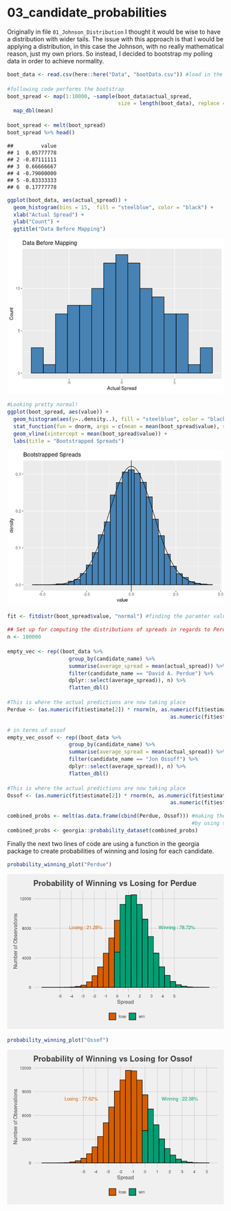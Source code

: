 03\_candidate\_probabilities
================

Originally in file `01_Johnson_Distribution` I thought it would be wise
to have a distribution with wider tails. The issue with this approach is
that I would be applying a distribution, in this case the Johnson, with
no really mathematical reason, just my own priors. So instead, I decided
to bootstrap my polling data in order to achieve
normality.

``` r
boot_data <- read.csv(here::here("Data", "bootData.csv")) #load in the dataset formated for bootstrapping

#following code performs the bootstrap
boot_spread <- map(1:10000, ~sample(boot_data$actual_spread, 
                                    size = length(boot_data), replace = TRUE)) %>%
  map_dbl(mean)

boot_spread <- melt(boot_spread)
boot_spread %>% head()
```

    ##         value
    ## 1  0.05777778
    ## 2 -0.87111111
    ## 3  0.66666667
    ## 4 -0.79000000
    ## 5 -0.83333333
    ## 6  0.17777778

``` r
ggplot(boot_data, aes(actual_spread)) +
  geom_histogram(bins = 15,  fill = "steelblue", color = "black") +
  xlab("Actual Spread") +
  ylab("Count") +
  ggtitle("Data Before Mapping")
```

![](03_candidate_probabilities_files/figure-gfm/unnamed-chunk-3-1.png)<!-- -->

``` r
#Looking pretty normal!
ggplot(boot_spread, aes(value)) +
  geom_histogram(aes(y=..density..), fill = "steelblue", color = "black") +
  stat_function(fun = dnorm, args = c(mean = mean(boot_spread$value), sd = sd(boot_spread$value))) +
  geom_vline(xintercept = mean(boot_spread$value)) +
  labs(title = "Bootstrapped Spreads")
```

![](03_candidate_probabilities_files/figure-gfm/unnamed-chunk-4-1.png)<!-- -->

``` r
fit <- fitdistr(boot_spread$value, "normal") #finding the paramter values
```

``` r
## Set up for computing the distributions of spreads in regards to Perdue
n <- 100000

empty_vec <- rep((boot_data %>%
                    group_by(candidate_name) %>%
                    summarise(average_spread = mean(actual_spread)) %>%
                    filter(candidate_name == "David A. Perdue") %>%
                    dplyr::select(average_spread)), n) %>%
                    flatten_dbl()

#This is where the actual predictions are now taking place
Perdue <- (as.numeric(fit$estimate[2]) * rnorm(n, as.numeric(fit$estimate[1]), 
                                                     as.numeric(fit$estimate[2]))) + empty_vec 
```

``` r
# in terms of ossof
empty_vec_ossof <- rep((boot_data %>%
                    group_by(candidate_name) %>%
                    summarise(average_spread = mean(actual_spread)) %>%
                    filter(candidate_name == "Jon Ossoff") %>%
                    dplyr::select(average_spread)), n) %>%
                    flatten_dbl()

#This is where the actual predictions are now taking place
Ossof <- (as.numeric(fit$estimate[2]) * rnorm(n, as.numeric(fit$estimate[1]), 
                                                     as.numeric(fit$estimate[2]))) + empty_vec_ossof 
```

``` r
combined_probs <- melt(as.data.frame(cbind(Perdue, Ossof))) #making the data ggplot friendly 
                                                            #by using the reshape pacakge
combined_probs <- georgia::probability_dataset(combined_probs)
```

Finally the next two lines of code are using a function in the georgia
package to create probabilities of winning and losing for each
candidate.

``` r
probability_winning_plot("Perdue")
```

![](03_candidate_probabilities_files/figure-gfm/unnamed-chunk-9-1.png)<!-- -->

``` r
probability_winning_plot("Ossof")
```

![](03_candidate_probabilities_files/figure-gfm/unnamed-chunk-10-1.png)<!-- -->
